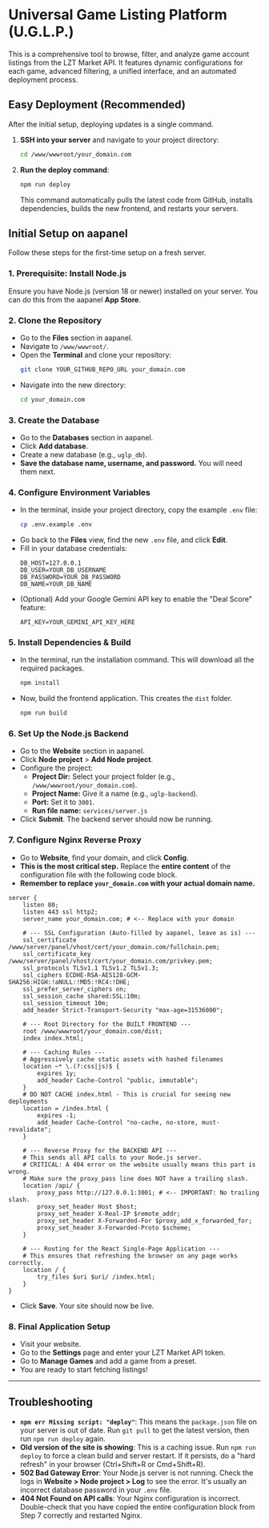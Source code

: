 # Universal Game Listing Platform (U.G.L.P.)

This is a comprehensive tool to browse, filter, and analyze game account listings from the LZT Market API. It features dynamic configurations for each game, advanced filtering, a unified interface, and an automated deployment process.

## Easy Deployment (Recommended)

After the initial setup, deploying updates is a single command.

1.  **SSH into your server** and navigate to your project directory:
    ```bash
    cd /www/wwwroot/your_domain.com
    ```
2.  **Run the deploy command**:
    ```bash
    npm run deploy
    ```
    This command automatically pulls the latest code from GitHub, installs dependencies, builds the new frontend, and restarts your servers.

## Initial Setup on aapanel

Follow these steps for the first-time setup on a fresh server.

### 1. Prerequisite: Install Node.js
Ensure you have Node.js (version 18 or newer) installed on your server. You can do this from the aapanel **App Store**.

### 2. Clone the Repository
- Go to the **Files** section in aapanel.
- Navigate to `/www/wwwroot/`.
- Open the **Terminal** and clone your repository:
  ```bash
  git clone YOUR_GITHUB_REPO_URL your_domain.com
  ```
- Navigate into the new directory:
  ```bash
  cd your_domain.com
  ```

### 3. Create the Database
- Go to the **Databases** section in aapanel.
- Click **Add database**.
- Create a new database (e.g., `uglp_db`).
- **Save the database name, username, and password.** You will need them next.

### 4. Configure Environment Variables
- In the terminal, inside your project directory, copy the example `.env` file:
  ```bash
  cp .env.example .env
  ```
- Go back to the **Files** view, find the new `.env` file, and click **Edit**.
- Fill in your database credentials:
  ```
  DB_HOST=127.0.0.1
  DB_USER=YOUR_DB_USERNAME
  DB_PASSWORD=YOUR_DB_PASSWORD
  DB_NAME=YOUR_DB_NAME
  ```
- (Optional) Add your Google Gemini API key to enable the "Deal Score" feature:
  ```
  API_KEY=YOUR_GEMINI_API_KEY_HERE
  ```

### 5. Install Dependencies & Build
- In the terminal, run the installation command. This will download all the required packages.
  ```bash
  npm install
  ```
- Now, build the frontend application. This creates the `dist` folder.
  ```bash
  npm run build
  ```

### 6. Set Up the Node.js Backend
- Go to the **Website** section in aapanel.
- Click **Node project** > **Add Node project**.
- Configure the project:
    - **Project Dir:** Select your project folder (e.g., `/www/wwwroot/your_domain.com`).
    - **Project Name:** Give it a name (e.g., `uglp-backend`).
    - **Port:** Set it to `3001`.
    - **Run file name:** `services/server.js`
- Click **Submit**. The backend server should now be running.

### 7. Configure Nginx Reverse Proxy
- Go to **Website**, find your domain, and click **Config**.
- **This is the most critical step.** Replace the **entire content** of the configuration file with the following code block.
- **Remember to replace `your_domain.com` with your actual domain name.**

```nginx
server {
    listen 80;
    listen 443 ssl http2;
    server_name your_domain.com; # <-- Replace with your domain

    # --- SSL Configuration (Auto-filled by aapanel, leave as is) ---
    ssl_certificate /www/server/panel/vhost/cert/your_domain.com/fullchain.pem;
    ssl_certificate_key /www/server/panel/vhost/cert/your_domain.com/privkey.pem;
    ssl_protocols TLSv1.1 TLSv1.2 TLSv1.3;
    ssl_ciphers ECDHE-RSA-AES128-GCM-SHA256:HIGH:!aNULL:!MD5:!RC4:!DHE;
    ssl_prefer_server_ciphers on;
    ssl_session_cache shared:SSL:10m;
    ssl_session_timeout 10m;
    add_header Strict-Transport-Security "max-age=31536000";

    # --- Root Directory for the BUILT FRONTEND ---
    root /www/wwwroot/your_domain.com/dist;
    index index.html;

    # --- Caching Rules ---
    # Aggressively cache static assets with hashed filenames
    location ~* \.(?:css|js)$ {
        expires 1y;
        add_header Cache-Control "public, immutable";
    }
    # DO NOT CACHE index.html - This is crucial for seeing new deployments
    location = /index.html {
        expires -1;
        add_header Cache-Control "no-cache, no-store, must-revalidate";
    }

    # --- Reverse Proxy for the BACKEND API ---
    # This sends all API calls to your Node.js server.
    # CRITICAL: A 404 error on the website usually means this part is wrong.
    # Make sure the proxy_pass line does NOT have a trailing slash.
    location /api/ {
        proxy_pass http://127.0.0.1:3001; # <-- IMPORTANT: No trailing slash.
        proxy_set_header Host $host;
        proxy_set_header X-Real-IP $remote_addr;
        proxy_set_header X-Forwarded-For $proxy_add_x_forwarded_for;
        proxy_set_header X-Forwarded-Proto $scheme;
    }

    # --- Routing for the React Single-Page Application ---
    # This ensures that refreshing the browser on any page works correctly.
    location / {
        try_files $uri $uri/ /index.html;
    }
}
```
- Click **Save**. Your site should now be live.

### 8. Final Application Setup
- Visit your website.
- Go to the **Settings** page and enter your LZT Market API token.
- Go to **Manage Games** and add a game from a preset.
- You are ready to start fetching listings!

---

## Troubleshooting

-   **`npm err Missing script: "deploy"`**: This means the `package.json` file on your server is out of date. Run `git pull` to get the latest version, then run `npm run deploy` again.
-   **Old version of the site is showing**: This is a caching issue. Run `npm run deploy` to force a clean build and server restart. If it persists, do a "hard refresh" in your browser (Ctrl+Shift+R or Cmd+Shift+R).
-   **502 Bad Gateway Error**: Your Node.js server is not running. Check the logs in **Website > Node project > Log** to see the error. It's usually an incorrect database password in your `.env` file.
-   **404 Not Found on API calls**: Your Nginx configuration is incorrect. Double-check that you have copied the entire configuration block from Step 7 correctly and restarted Nginx.